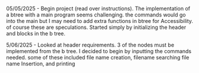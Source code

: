 05/05/2025 - Begin project (read over instructions). The implementation of a btree with a main program seems challenging.
the commands would go into the main but I may need to add extra functions in btree for Accessibility. of course these are speculations.
Started simply by initializing the header and blocks in the b tree.

5/06/2025 - Looked at header requirements. 3 of the nodes must be implemented from the b tree.
I decided to begin by inputting the commands needed. some of these included file name creation, filename searching
file name Insertion, and printing
